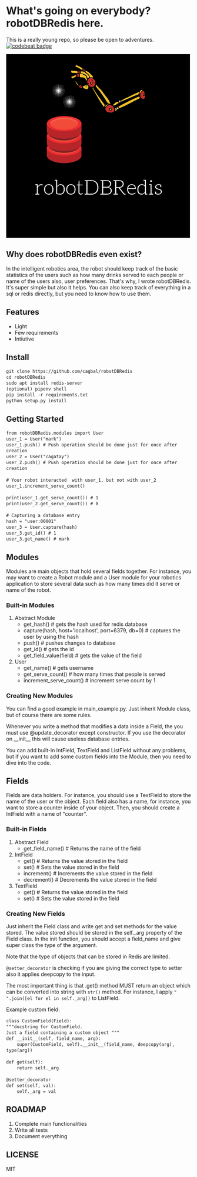 
# What's going on everybody? robotDBRedis here.

This is a really young repo, so please be open to adventures.
[![codebeat badge](https://codebeat.co/badges/1e4f4aab-918c-473a-837e-937a04926a2a)](https://codebeat.co/projects/github-com-cagbal-robotdbredis-master)

![alt text](https://github.com/cagbal/robotDBRedis/blob/master/imgs/logo.png "robotDBRedis logo" )

## Why does robotDBRedis even exist?
In the intelligent robotics area, the robot should keep track of the basic statistics of the users such as how many drinks served to each people or name of the users also, user preferences. That's why, I wrote robotDBRedis. It's super simple but also it helps. You can also keep track of everything in a sql or redis directly, but you need to know how to use them.  

## Features
- Light
- Few requirements
- Intiutive

## Install

    git clone https://github.com/cagbal/robotDBRedis
    cd robotDBRedis
    sudo apt install redis-server
    (optional) pipenv shell
    pip install -r requirements.txt  
    python setup.py install

## Getting Started

    from robotDBRedis.modules import User
    user_1 = User("mark")
    user_1.push() # Push operation should be done just for once after creation
    user_2 = User("cagatay")
    user_2.push() # Push operation should be done just for once after creation

    # Your robot interacted  with user_1, but not with user_2
    user_1.increment_serve_count()

    print(user_1.get_serve_count()) # 1
    print(user_2.get_serve_count()) # 0

    # Capturing a database entry
    hash = "user:00001"
    user_3 = User.capture(hash)
    user_3.get_id() # 1
    user_3.get_name() # mark

## Modules
Modules are main objects that hold several fields together. For instance, you may want to create a Robot module and a User module for your robotics application to store several data such as how many times did it serve or name of the robot.

### Built-in Modules
1. Abstract Module
   - get_hash() # gets the hash used for redis database
    - capture(hash, host='localhost', port=6379, db=0) # captures the user by using the hash
    - push() # pushes changes to database
    - get_id() # gets the id
    - get_field_value(field) # gets the value of the field
2. User
   - get_name() # gets username
   - get_serve_count() # how many times that people is served
   - increment_serve_count() # increment serve count by 1


### Creating New Modules
You can find a good example in main_example.py. Just inherit Module class, but of course there are some rules.

Whenever you write a method that modifies a data inside a Field, the you must use @update_decorator except constructor. If you use the decorator on \_\_init\_\_ this will cause useless database entries.

You can add built-in IntField, TextField and ListField without any problems, but if you want to add some custom fields into the Module, then you need to dive into the code.

## Fields
Fields are data holders. For instance, you should use a TextField to store the
name of the user or the object. Each field also has a name, for instance, you
want to store a counter inside of your object. Then, you should create a IntField
with a name of "counter".  

### Built-in Fields
1. Abstract Field
   - get_field_name() # Returns the name of the field
2. IntField
   - get() # Returns the value stored in the field
   - set() # Sets the value stored in the field
   - increment() # Increments the value stored in the field
   - decrement() # Decrements the value stored in the field
3. TextField
   - get() # Returns the value stored in the field
   - set() # Sets the value stored in the field

### Creating New Fields
Just inherit the Field class and write get and set methods for the value stored. The value stored should be stored in the self._arg property of the Field class. In the init function, you should accept a field_name and give super class the type of the argument.

Note that the type of objects that can be stored in Redis are limited.

`@setter_decorator` is checking if you are giving the correct type to setter also it applies deepcopy to the input.

The most important thing is that .get() method MUST return an object which can be converted into string with `str()` method. For instance, I apply `" ".join([el for el in self._arg])` to ListField.

Example custom field:

    class CustomField(Field):
    """docstring for CustomField.
    Just a field containing a custom object """
    def __init__(self, field_name, arg):
        super(CustomField, self).__init__(field_name, deepcopy(arg), type(arg))

    def get(self):
        return self._arg

    @setter_decorator
    def set(self, val):
        self._arg = val

## ROADMAP
1. Complete main functionalities
2. Write all tests
3. Document everything

## LICENSE
MIT
